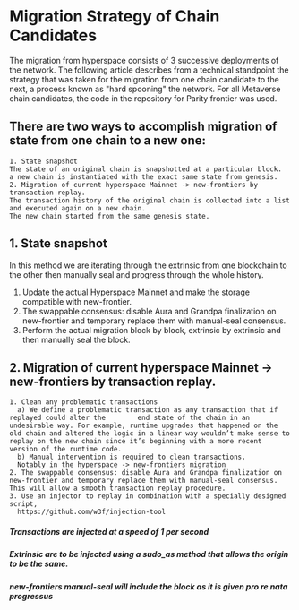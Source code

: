 # Migration Strategy of Chain Candidates

The migration from hyperspace consists of 3 successive deployments of the network.
The following article describes from a technical standpoint 
the strategy that was taken for the migration from one chain candidate to the next, 
a process known as "hard spooning" the network. 
For all Metaverse chain candidates, the code in the repository for Parity frontier was used. 

## There are two ways to accomplish migration of state from one chain to a new one:

    1. State snapshot 
    The state of an original chain is snapshotted at a particular block. 
    a new chain is instantiated with the exact same state from genesis.
    2. Migration of current hyperspace Mainnet -> new-frontiers by transaction replay. 
    The transaction history of the original chain is collected into a list 
    and executed again on a new chain. 
    The new chain started from the same genesis state.
    
## 1. State snapshot 
In this method we are iterating through the extrinsic from one blockchain to the other then manually seal and progress through the whole history. 
   1. Update the actual Hyperspace Mainnet and make the storage compatible with new-frontier.
   2. The swappable consensus: disable Aura and Grandpa finalization on new-frontier and temporary replace them with manual-seal consensus.  
   3. Perform the actual migration block by block, extrinsic by extrinsic and then manually seal the block. 


## 2. Migration of current hyperspace Mainnet -> new-frontiers by transaction replay. 
   
    1. Clean any problematic transactions
      a) We define a problematic transaction as any transaction that if replayed could alter the        end state of the chain in an undesirable way. For example, runtime upgrades that happened on the old chain and altered the logic in a linear way wouldn’t make sense to replay on the new chain since it’s beginning with a more recent version of the runtime code.
      b) Manual intervention is required to clean transactions. 
      Notably in the hyperspace -> new-frontiers migration 
    2. The swappable consensus: disable Aura and Grandpa finalization on new-frontier and temporary replace them with manual-seal consensus. This will allow a smooth transaction replay procedure. 
    3. Use an injector to replay in combination with a specially designed script, 
      https://github.com/w3f/injection-tool


##### Transactions are injected at a speed of 1 per second 
##### Extrinsic are to be injected using a sudo_as method that allows the origin to be the same.
##### new-frontiers manual-seal will include the block as it is given pro re nata progressus
